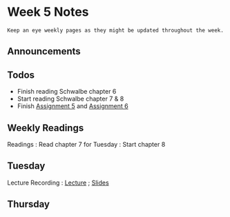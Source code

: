 
# Week 5 Notes

```{note}
Keep an eye weekly pages as they might be updated throughout the week.
```

## Announcements


## Todos

* Finish reading Schwalbe chapter 6
* Start reading Schwalbe chapter 7 & 8
* Finish [Assignment 5](a5.md) and [Assignment 6](a6.md)

## Weekly Readings

Readings
: Read chapter 7 for Tuesday
: Start chapter 8 

## Tuesday

Lecture Recording
: [Lecture]()
; [Slides](https://docs.google.com/presentation/d/1O5QuZ0309wGSfkidV9AA4IyEFpfsFL4sh_gUimEIqr8/edit?usp=sharing)

## Thursday


